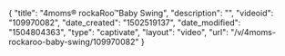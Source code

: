 {
    "title": "4moms&reg; rockaRoo&trade;Baby Swing",
    "description": "",
    "videoid": "109970082",
    "date_created": "1502519137",
    "date_modified": "1504804363",
    "type": "captivate",
    "layout": "video",
    "url": "\/v\/4moms-rockaroo-baby-swing\/109970082"
}